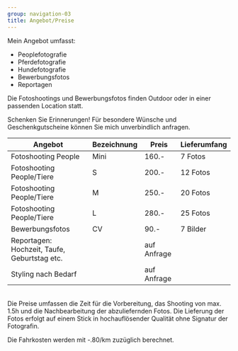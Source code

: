 ```yaml
---
group: navigation-03
title: Angebot/Preise
---
```

Mein Angebot umfasst:
- Peoplefotografie
- Pferdefotografie
- Hundefotografie
- Bewerbungsfotos
- Reportagen

Die Fotoshootings und Bewerbungsfotos finden Outdoor oder in einer passenden Location statt.

Schenken Sie Erinnerungen!
Für besondere Wünsche und Geschenkgutscheine können Sie mich unverbindlich anfragen.

Angebot | Bezeichnung | Preis | Lieferumfang
---|---|---|---
Fotoshooting People | Mini | 160.- | 7 Fotos
Fotoshooting People/Tiere | S | 200.- | 12 Fotos
Fotoshooting People/Tiere | M | 250.- | 20 Fotos
Fotoshooting People/Tiere | L | 280.- | 25 Fotos
Bewerbungsfotos | CV | 90.- | 7 Bilder
Reportagen: Hochzeit, Taufe, Geburtstag etc. |  | auf Anfrage | 
Styling nach Bedarf |  | auf Anfrage |

<br>
Die Preise umfassen die Zeit für die Vorbereitung, das Shooting von max. 1.5h und die Nachbearbeitung der abzuliefernden Fotos. Die Lieferung der Fotos erfolgt auf einem Stick in hochauflösender Qualität ohne Signatur der Fotografin. 



Die Fahrkosten werden mit -.80/km zuzüglich berechnet. 
 





